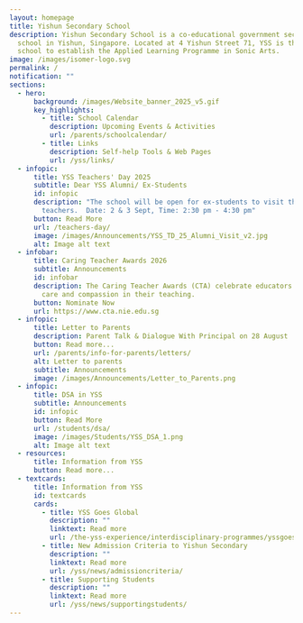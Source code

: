 ```yaml
---
layout: homepage
title: Yishun Secondary School
description: Yishun Secondary School is a co-educational government secondary
  school in Yishun, Singapore. Located at 4 Yishun Street 71, YSS is the first
  school to establish the Applied Learning Programme in Sonic Arts.
image: /images/isomer-logo.svg
permalink: /
notification: ""
sections:
  - hero:
      background: /images/Website_banner_2025_v5.gif
      key_highlights:
        - title: School Calendar
          description: Upcoming Events & Activities
          url: /parents/schoolcalendar/
        - title: Links
          description: Self-help Tools & Web Pages
          url: /yss/links/
  - infopic:
      title: YSS Teachers' Day 2025
      subtitle: Dear YSS Alumni/ Ex-Students
      id: infopic
      description: "The school will be open for ex-students to visit their
        teachers.  Date: 2 & 3 Sept, Time: 2:30 pm - 4:30 pm"
      button: Read More
      url: /teachers-day/
      image: /images/Announcements/YSS_TD_25_Alumni_Visit_v2.jpg
      alt: Image alt text
  - infobar:
      title: Caring Teacher Awards 2026
      subtitle: Announcements
      id: infobar
      description: The Caring Teacher Awards (CTA) celebrate educators who exemplify
        care and compassion in their teaching.
      button: Nominate Now
      url: https://www.cta.nie.edu.sg
  - infopic:
      title: Letter to Parents
      description: Parent Talk & Dialogue With Principal on 28 August
      button: Read more...
      url: /parents/info-for-parents/letters/
      alt: Letter to parents
      subtitle: Announcements
      image: /images/Announcements/Letter_to_Parents.png
  - infopic:
      title: DSA in YSS
      subtitle: Announcements
      id: infopic
      button: Read More
      url: /students/dsa/
      image: /images/Students/YSS_DSA_1.png
      alt: Image alt text
  - resources:
      title: Information from YSS
      button: Read more...
  - textcards:
      title: Information from YSS
      id: textcards
      cards:
        - title: YSS Goes Global
          description: ""
          linktext: Read more
          url: /the-yss-experience/interdisciplinary-programmes/yssgoesglobal/
        - title: New Admission Criteria to Yishun Secondary
          description: ""
          linktext: Read more
          url: /yss/news/admissioncriteria/
        - title: Supporting Students
          description: ""
          linktext: Read more
          url: /yss/news/supportingstudents/
---
```

